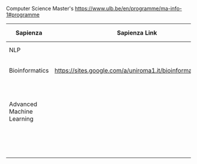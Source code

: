 Computer Science Master's
https://www.ulb.be/en/programme/ma-info-1#programme

| Sapienza                  | Sapienza Link                                              | ULB                                | ULB Link                                    | ULB Credits |
| ------------------------- | ---------------------------------------------------------- | ---------------------------------- | ------------------------------------------- | ----------- |
| NLP                       |                                                            | NLP                                | https://www.ulb.be/en/programme/info-y004-1 | 5           |
| Bioinformatics            | https://sites.google.com/a/uniroma1.it/bioinformatics/home | Advanced Methods in Bioinformatics | https://www.ulb.be/en/programme/info-f439-1 | 6           |
|                           |                                                            | Advanced Databases                 | https://www.ulb.be/en/programme/info-h415-1 | 5           |
| Advanced Machine Learning |                                                            | Learning Dynamics                  | https://www.ulb.be/en/programme/info-f409-1 | 5           |
|                           |                                                            | Image Acquisition and Processing   | https://www.ulb.be/en/programme/info-h500-1 | 5           |
|                           |                                                            |                                    |                                             |             |
